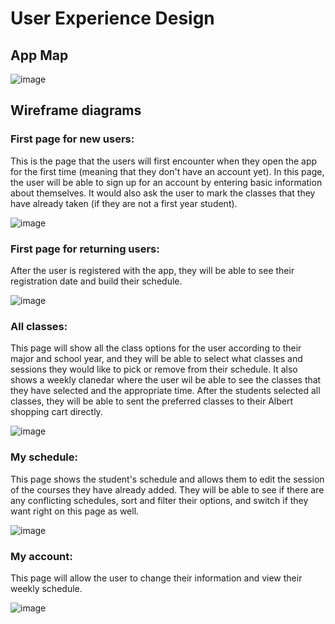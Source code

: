 # User Experience Design

## App Map

![image](ux-design/AppMapDraft1Pic.PNG)

## Wireframe diagrams

### First page for new users:

This is the page that the users will first encounter when they open the app for the first time (meaning that they don't have an account yet). In this page, the user will be able to sign up for an account by entering basic information about themselves. It would also ask the user to mark the classes that they have already taken (if they are not a first year student).

![image](ux-design/1_Home_page_new_user.png)


### First page for returning users:

After the user is registered with the app, they will be able to see their registration date and build their schedule.

![image](ux-design/2_Home_page_returning_user.png)

### All classes:

This page will show all the class options for the user according to their major and school year, and they will be able to select what classes and sessions they would like to pick or remove from their schedule. It also shows a weekly clanedar where the user wil be able to see the classes that they have selected and the appropriate time. After the students selected all classes, they will be able to sent the preferred classes to their Albert shopping cart directly. 

![image](ux-design/3_All_classes.png)


### My schedule:

This page shows the student's schedule and allows them to edit the session of the courses they have already added. They will be able to see if there are any conflicting schedules, sort and filter their options, and switch if they want right on this page as well.

![image](ux-design/4_My_schedule.png)

### My account:

This page will allow the user to change their information and view their weekly schedule.

![image](ux-design/5_My_account.png)